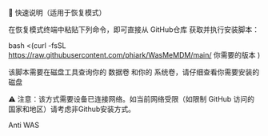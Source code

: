 🧭 快速说明（适用于恢复模式）

在恢复模式终端中粘贴下列命令，即可直接从 GitHub仓库 获取并执行安装脚本：

bash <(curl -fsSL https://raw.githubusercontent.com/phiark/WasMeMDM/main/ 你需要的版本 )

该脚本需要在磁盘工具查询你的 数据卷 和你的 系统卷，请仔细查看你需要安装的磁盘

⚠️ 注意：该方式需要设备已连接网络。如当前网络受限（如限制 GitHub 访问的国家和地区）请考虑非Github安装方式。

Anti WAS
